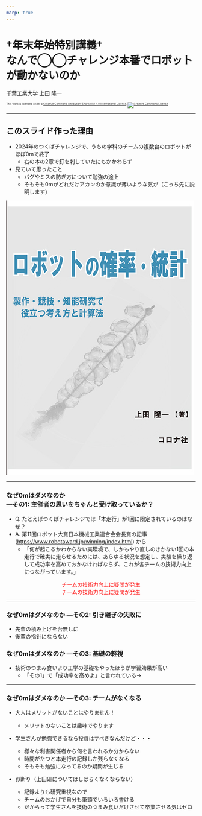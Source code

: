 ```yaml
---
marp: true
---
```


<!-- footer: 0mはアカン -->

# $\dagger$年末年始特別講義$\dagger$<br />なんで◯◯チャレンジ本番でロボットが動かないのか

千葉工業大学 上田 隆一

<p style="font-size:50%">
This work is licensed under a <a rel="license" href="http://creativecommons.org/licenses/by-sa/4.0/">Creative Commons Attribution-ShareAlike 4.0 International License</a>.
<a rel="license" href="http://creativecommons.org/licenses/by-sa/4.0/">
<img alt="Creative Commons License" style="border-width:0" src="https://i.creativecommons.org/l/by-sa/4.0/88x31.png" /></a>
</p>

---

<!-- paginate: true -->

## このスライド作った理由

- 2024年のつくばチャレンジで、うちの学科のチームの複数台のロボットがほぼ0mで終了
    - 右の本の2章で釘を刺していたにもかかわらず
- 見ていて思ったこと
    - バグやミスの防ぎ方について勉強の途上
    - そもそも0mがどれだけアカンのか意識が薄いような気が（こっち先に説明します）

![bg right:30% 100%](book.png)

---

### なぜ0mはダメなのか<br />―その1: 主催者の思いをちゃんと受け取っているか？

- Q. たとえばつくばチャレンジでは「本走行」が1回に限定されているのはなぜ？
- A. 第11回ロボット大賞日本機械工業連合会会長賞の記事(https://www.robotaward.jp/winning/index.html) から
    - 「何が起こるかわからない実環境で、しかもやり直しのきかない1回の本走行で確実に走らせるためには、あらゆる状況を想定し、実験を繰り返して成功率を高めておかなければならず、これが各チームの技術力向上につながっています。」

<center><span style="color:red">チームの技術力向上に疑問が発生</span></center>
<center><span style="color:red">チームの技術力向上に疑問が発生</span></center>

---

### なぜ0mはダメなのか ―その2: 引き継ぎの失敗に

- 先輩の積み上げを台無しに 
- 後輩の指針にならない

### なぜ0mはダメなのか ―その3: 基礎の軽視

- 技術のつまみ食いより工学の基礎をやったほうが学習効果が高い
    - 「その1」で「成功率を高めよ」と言われている$\rightarrow$


---

### なぜ0mはダメなのか ―その3: チームがなくなる

- 大人はメリットがないことはやりません！
    - メリットのないことは趣味でやります
- 学生さんが勉強できるなら投資はすべきなんだけど・・・
    - 様々な利害関係者から何を言われるか分からない
    - 時間がたつと本走行の記録しか残らなくなる
    - そもそも勉強になってるのか疑問が生じる


- お断り（上田研についてはしばらくなくならない）
    - 記録よりも研究重視なので
    - チームのおかげで自分も筆頭でいろいろ書ける
    - だからって学生さんを技術のつまみ食いだけさせて卒業させる気はゼロ


